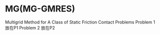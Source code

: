 # MG(MG-GMRES)
Multigrid Method for A Class of Static Friction Contact Problems
Problem 1 放在P1
Problem 2 放在P2

